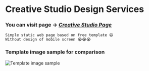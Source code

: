 # Creative Studio Design Services
### You can visit page -> *[Creative Studio Page](https://perhaylo.github.io/creative-studio/)*

```
Simple static web page based on free template 😄 
Without design of mobile screen 😭😭😭
```

### Template image sample for comparison
![Template image sample](https://perhaylo.github.io/creative-studio/img/creativestudio.jpg)